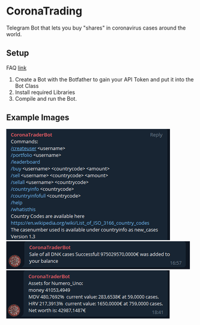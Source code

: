 # CoronaTrading
Telegram Bot that lets you buy "shares" in coronavirus cases around the world.
## Setup
FAQ [link](https://core.telegram.org/bots/faq)
1. Create a Bot with the Botfather to gain your API Token and put it into the Bot Class
2. Install required Libraries
3. Compile and run the Bot. 

## Example Images
![alt text](https://raw.githubusercontent.com/ottoblep/CoronaTrading/main/example2.PNG)
![alt text](https://raw.githubusercontent.com/ottoblep/CoronaTrading/main/example1.PNG)
![alt text](https://raw.githubusercontent.com/ottoblep/CoronaTrading/main/example3.PNG)



